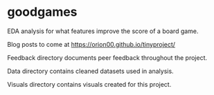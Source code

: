 # goodgames
EDA analysis for what features improve the score of a board game.

Blog posts to come at https://orion00.github.io/tinyproject/

Feedback directory documents peer feedback throughout the project.

Data directory contains cleaned datasets used in analysis.

Visuals directory contains visuals created for this project.
